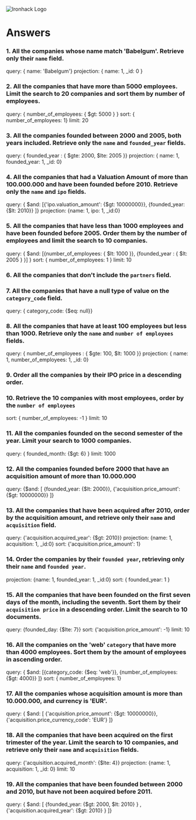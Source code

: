 ![Ironhack Logo](https://i.imgur.com/1QgrNNw.png)

# Answers

### 1. All the companies whose name match 'Babelgum'. Retrieve only their `name` field.

query: { name: 'Babelgum'}
projection: { name: 1, \_id: 0 }

### 2. All the companies that have more than 5000 employees. Limit the search to 20 companies and sort them by **number of employees**.

query: { number_of_employees: { $gt: 5000 } }
sort: { number_of_employees: 1}
limit: 20

### 3. All the companies founded between 2000 and 2005, both years included. Retrieve only the `name` and `founded_year` fields.

query: { founded_year : { $gte: 2000, $lte: 2005 }}
projection: { name: 1, founded_year: 1, \_id: 0}

### 4. All the companies that had a Valuation Amount of more than 100.000.000 and have been founded before 2010. Retrieve only the `name` and `ipo` fields.

query: { $and: [{'ipo.valuation_amount': {$gt: 10000000}}, {founded_year: {$lt: 2010}} ]}
projection: {name: 1, ipo: 1, \_id:0}

### 5. All the companies that have less than 1000 employees and have been founded before 2005. Order them by the number of employees and limit the search to 10 companies.

query: { $and: [{number_of_employees: { $lt: 1000 }}, {founded_year : { $lt: 2005 } }] }
sort: { number_of_employees: 1 }
limit: 10

### 6. All the companies that don't include the `partners` field.

<!-- Your Code Goes Here -->

### 7. All the companies that have a null type of value on the `category_code` field.

query: { category_code: {$eq: null}}

### 8. All the companies that have at least 100 employees but less than 1000. Retrieve only the `name` and `number of employees` fields.

query: { number_of_employees : { $gte: 100, $lt: 1000 }}
projection: { name: 1, number_of_employees: 1, \_id: 0}

### 9. Order all the companies by their IPO price in a descending order.

<!-- Your Code Goes Here -->

### 10. Retrieve the 10 companies with most employees, order by the `number of employees`

sort: { number_of_employees: -1 }
limit: 10

### 11. All the companies founded on the second semester of the year. Limit your search to 1000 companies.

query: { founded_month: {$gt: 6} }
limit: 1000

### 12. All the companies founded before 2000 that have an acquisition amount of more than 10.000.000

query: {$and: [ {founded_year: {$lt: 2000}}, {'acquisition.price_amount': {$gt: 10000000}} ]}

### 13. All the companies that have been acquired after 2010, order by the acquisition amount, and retrieve only their `name` and `acquisition` field.

query: {'acquisition.acquired_year': {$gt: 2010}}
projection: {name: 1, acquisition: 1, \_id:0}
sort: {'acquisition.price_amount': 1}

### 14. Order the companies by their `founded year`, retrieving only their `name` and `founded year`.

projection: {name: 1, founded_year: 1, \_id:0}
sort: { founded_year: 1 }

### 15. All the companies that have been founded on the first seven days of the month, including the seventh. Sort them by their `acquisition price` in a descending order. Limit the search to 10 documents.

query: {founded_day: {$lte: 7}}
sort: {'acquisition.price_amount': -1}
limit: 10

### 16. All the companies on the 'web' `category` that have more than 4000 employees. Sort them by the amount of employees in ascending order.

query: { $and: [{category_code: {$eq: 'web'}}, {number_of_employees: {$gt: 4000}} ]}
sort: { number_of_employees: 1}

### 17. All the companies whose acquisition amount is more than 10.000.000, and currency is 'EUR'.

query: { $and: [ {'acquisition.price_amount': {$gt: 10000000}}, {'acquisition.price_currency_code': 'EUR'} ]}

### 18. All the companies that have been acquired on the first trimester of the year. Limit the search to 10 companies, and retrieve only their `name` and `acquisition` fields.

query: {'acquisition.acquired_month': {$lte: 4}}
projection: {name: 1, acquisition: 1, \_id: 0}
limit: 10

### 19. All the companies that have been founded between 2000 and 2010, but have not been acquired before 2011.

query: { $and: [ {founded_year: {$gt: 2000, $lt: 2010} } , {'acquisition.acquired_year': {$gt: 2010} } ]}
